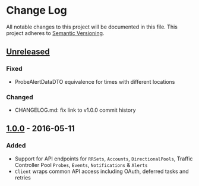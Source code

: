 # Change Log
All notable changes to this project will be documented in this file.
This project adheres to [Semantic Versioning](http://semver.org/).

## [Unreleased]
### Fixed
* ProbeAlertDataDTO equivalence for times with different locations

### Changed
* CHANGELOG.md: fix link to v1.0.0 commit history

## [1.0.0] - 2016-05-11
### Added
* Support for API endpoints for `RRSets`, `Accounts`,  `DirectionalPools`, Traffic Controller Pool `Probes`, `Events`, `Notifications` & `Alerts`
* `Client` wraps common API access including OAuth, deferred tasks and retries

[Unreleased]: https://github.com/Ensighten/udnssdk/compare/v1.0.0...HEAD
[1.0.0]: https://github.com/Ensighten/udnssdk/compare/v0.0.0...v1.0.0
